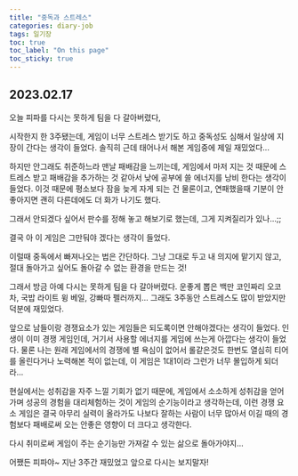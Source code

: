 ```yaml
---
title: "중독과 스트레스"
categories: diary-job
tags: 일기장
toc: true
toc_label: "On this page"
toc_sticky: true
---
```

## 2023.02.17
오늘 피파를 다시는 못하게 팀을 다 갈아버렸다,

시작한지 한 3주됐는데, 게임이 너무 스트레스 받기도 하고 중독성도 심해서 일상에 지장이 간다는 생각이 들었다. 솔직히 근데 태어나서 해본 게임중에 제일 재밌었다...

하지만 안그래도 취준하느라 맨날 패배감을 느끼는데, 게임에서 마저 지는 것 때문에 스트레스 받고 패배감을 추가하는 것 같아서 낮에 공부에 쓸 에너지를 낭비 한다는 생각이 들었다. 이것 때문에 평소보다 잠을 늦게 자게 되는 건 물론이고, 연패했을때 기분이 안좋아지면 괜히 다른데에도 더 화가 나기도 했다. 

그래서 안되겠다 싶어서 판수를 정해 놓고 해보기로 했는데, 그게 지켜질리가 있나...;; 

결국 아 이 게임은 그만둬야 겠다는 생각이 들었다.

이럴때 중독에서 빠져나오는 법은 간단하다. 그냥 그대로 두고 내 의지에 맡기지 않고, 절대 돌아가고 싶어도 돌아갈 수 없는 환경을 만드는 것!

그래서 방금 아예 다시는 못하게 팀을 다 갈아버렸다. 운좋게 뽑은 백만 코인짜리 오코차, 국밥 라이트 윙 베일, 강빠따 펠러까지... 그래도 3주동안 스트레스도 많이 받았지만 덕분에 재밌었다. 

앞으로 남들이랑 경쟁요소가 있는 게임들은 되도록이면 안해야겠다는 생각이 들었다. 인생이 이미 경쟁 게임인데, 거기서 사용할 에너지를 게임에 쓰는게 아깝다는 생각이 들었다. 물론 나는 원래 게임에서의 경쟁에 별 욕심이 없어서 롤같은것도 한번도 열심히 티어를 올린다거나 노력해본 적이 없는데, 이 게임은 1대1이라 그런가 너무 몰입하게 되더라...

현실에서는 성취감을 자주 느낄 기회가 없기 때문에, 게임에서 소소하게 성취감을 얻어가며 성공의 경험을 대리체험하는 것이 게임의 순기능이라고 생각하는데, 이런 경쟁 요소 게임은 결국 아무리 실력이 올라가도 나보다 잘하는 사람이 너무 많아서 이길 때의 경험보다 패배로써 오는 안좋은 영향이 더 크다고 생각한다. 

다시 취미로써 게임이 주는 순기능만 가져갈 수 있는 삶으로 돌아가야지...

어쨌든 피파야~ 지난 3주간 재밌었고 앞으로 다시는 보지말자!